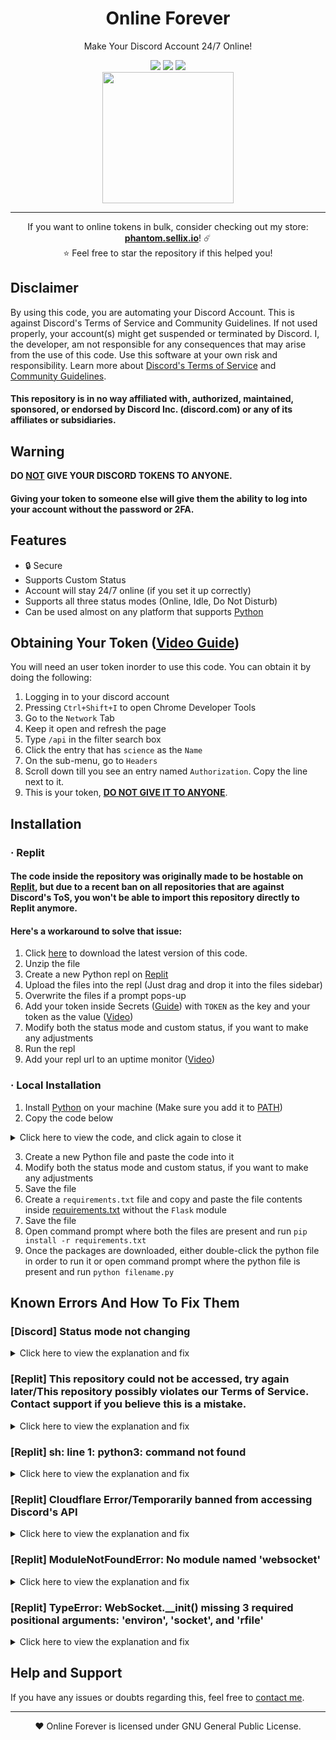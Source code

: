 <div id="SealedSaucer" align="center">
    <h1>Online Forever</h1>
    <p>Make Your Discord Account 24/7 Online!</p>
    <a href="https://github.com/SealedSaucer/Online-Forever/blob/main/LICENSE"><img src="https://img.shields.io/github/license/SealedSaucer/Online-Forever?style=for-the-badge"></a>
    <a href="https://phantom.sellix.io/"><img src="https://img.shields.io/badge/SELLIX-PHANTOM.SELLIX.IO-5e40e4?style=for-the-badge"></a>
    <a href="https://phantom.is-a.dev/verify"><img src="https://img.shields.io/badge/contact-click me-05babf?style=for-the-badge"></a>
    <br>
    <img src="https://i.imgur.com/N61T21L.png" height="210">
</div>

---

<p align="center">
If you want to online tokens in bulk, consider checking out my store: <b><a href="https://phantom.sellix.io">phantom.sellix.io</a></b>! ☄️
<br>
⭐ Feel free to star the repository if this helped you!
</p>

## Disclaimer
By using this code, you are automating your Discord Account. This is against Discord's Terms of Service and Community Guidelines. If not used properly, your account(s) might get suspended or terminated by Discord. I, the developer, am not responsible for any consequences that may arise from the use of this code. Use this software at your own risk and responsibility. Learn more about <a href="https://discord.com/terms">Discord's Terms of Service</a> and <a href="https://discord.com/guidelines">Community Guidelines</a>.
#### This repository is in no way affiliated with, authorized, maintained, sponsored, or endorsed by Discord Inc. (discord.com) or any of its affiliates or subsidiaries.

## Warning
**DO <ins>NOT</ins> GIVE YOUR DISCORD TOKENS TO ANYONE.**
#### Giving your token to someone else will give them the ability to log into your account without the password or 2FA.

## Features
- 🔒 Secure
- Supports Custom Status
- Account will stay 24/7 online (if you set it up correctly)
- Supports all three status modes (Online, Idle, Do Not Disturb)
- Can be used almost on any platform that supports [Python](https://python.org)

## Obtaining Your Token ([Video Guide](https://www.youtube.com/watch?v=sYGdDLLu8cU))
You will need an user token inorder to use this code. You can obtain it by doing the following:
1. Logging in to your discord account
2. Pressing `Ctrl+Shift+I` to open Chrome Developer Tools
3. Go to the `Network` Tab
4. Keep it open and refresh the page
5. Type `/api` in the filter search box
6. Click the entry that has `science` as the `Name`
7. On the sub-menu, go to `Headers`
8. Scroll down till you see an entry named `Authorization`. Copy the line next to it.
9. This is your token, <ins>**DO NOT GIVE IT TO ANYONE**</ins>.

## Installation
### · Replit
#### The code inside the repository was originally made to be hostable on [Replit](https://replit.com), but due to a recent ban on all repositories that are against Discord's ToS, you won't be able to import this repository directly to Replit anymore.
#### Here's a workaround to solve that issue:
1. Click [here](https://github.com/SealedSaucer/Online-Forever/archive/refs/heads/main.zip) to download the latest version of this code.
2. Unzip the file
3. Create a new Python repl on [Replit](https://replit.com)
4. Upload the files into the repl (Just drag and drop it into the files sidebar)
5. Overwrite the files if a prompt pops-up
6. Add your token inside Secrets ([Guide](https://docs.replit.com/programming-ide/workspace-features/storing-sensitive-information-environment-variables)) with `TOKEN` as the key and your token as the value ([Video](https://youtu.be/sYGdDLLu8cU))
7. Modify both the status mode and custom status, if you want to make any adjustments
8. Run the repl
9. Add your repl url to an uptime monitor ([Video](https://youtu.be/dVIjpCqnZXE))

### · Local Installation
1. Install [Python](https://python.org/downloads) on your machine (Make sure you add it to [PATH](https://i.imgur.com/Ukl6HdQ.png))
2. Copy the code below
<details>
<summary> Click here to view the code, and click again to close it</summary>
<br>

```py
import sys
import json
import time
import requests
import websocket

status = "online"

custom_status = "youtube.com/@SealedSaucer" #If you don't need a custom status on your profile, just put "" instead of "youtube.com/@SealedSaucer"

usertoken = "Add your token here"

headers = {"Authorization": usertoken, "Content-Type": "application/json"}

validate = requests.get('https://discordapp.com/api/v9/users/@me', headers=headers)
if validate.status_code != 200:
  print("[ERROR] Your token might be invalid. Please check it again.")
  sys.exit()

userinfo = requests.get('https://discordapp.com/api/v9/users/@me', headers=headers).json()
username = userinfo["username"]
discriminator = userinfo["discriminator"]
userid = userinfo["id"]

def onliner(token, status):
    ws = websocket.WebSocket()
    ws.connect("wss://gateway.discord.gg/?v=9&encoding=json")
    start = json.loads(ws.recv())
    heartbeat = start["d"]["heartbeat_interval"]
    auth = {
        "op": 2,
        "d": {
            "token": token,
            "properties": {
                "$os": "Windows 10",
                "$browser": "Google Chrome",
                "$device": "Windows",
            },
            "presence": {"status": status, "afk": False},
        },
        "s": None,
        "t": None,
    }
    ws.send(json.dumps(auth))
    cstatus = {
        "op": 3,
        "d": {
            "since": 0,
            "activities": [
                {
                    "type": 4,
                    "state": custom_status,
                    "name": "Custom Status",
                    "id": "custom",
                    #Uncomment the below lines if you want an emoji in the status
                    #"emoji": {
                        #"name": "emoji name",
                        #"id": "emoji id",
                        #"animated": False,
                    #},
                }
            ],
            "status": status,
            "afk": False,
        },
    }
    ws.send(json.dumps(cstatus))
    online = {"op": 1, "d": "None"}
    time.sleep(heartbeat / 1000)
    ws.send(json.dumps(online))

def run_onliner():
  print(f"Logged in as {username}#{discriminator} ({userid}).")
  while True:
    onliner(usertoken, status)
    time.sleep(30)

run_onliner()

```
</details>

3. Create a new Python file and paste the code into it
4. Modify both the status mode and custom status, if you want to make any adjustments
5. Save the file
6. Create a `requirements.txt` file and copy and paste the file contents inside [requirements.txt](https://github.com/SealedSaucer/Online-Forever/blob/main/requirements.txt) without the `Flask` module
7. Save the file
8. Open command prompt where both the files are present and run `pip install -r requirements.txt`
9. Once the packages are downloaded, either double-click the python file in order to run it or open command prompt where the python file is present and run `python filename.py`

## Known Errors And How To Fix Them
### [Discord] Status mode not changing
<details>
<summary>Click here to view the explanation and fix</summary>
<br>
Just wait for a few minutes. It takes some time for Discord to refresh your status.
</details>

### [Replit] This repository could not be accessed, try again later/This repository possibly violates our Terms of Service. Contact support if you believe this is a mistake.
<details>
<summary>Click here to view the explanation and fix</summary>
<br>
As I mentioned before, due to a recent ban on all repositories that are against Discord's ToS, you won't be able to import this repository directly to Replit anymore. Follow <a href="https://github.com/SealedSaucer/Online-Forever#heres-a-workaround-to-solve-that-issue">this</a> workaround to host the code on Replit.
</details>

### [Replit] sh: line 1: python3: command not found
<details>
<summary>Click here to view the explanation and fix</summary>
<br>
You cloned it into a bash repl. Make sure you select "Python" from the languages list when you create the repl.
</details>

### [Replit] Cloudflare Error/Temporarily banned from accessing Discord's API
<details>
<summary>Click here to view the explanation and fix</summary>
<br>
This happens because repls have Shared Public IP Addresses, and some Replit Users abuse the platform to spam (through self bots or nukers). Whenever Discord sees lots of invalid requests coming from a single IP address, it will use Cloudflare to temporarily block any incoming requests.

#### Fix:
- Go to shell
- Enter <code>kill 1</code>
- Wait for the repl to reload
- Run the repl again
</details>

### [Replit] ModuleNotFoundError: No module named 'websocket'
<details>
<summary>Click here to view the explanation and fix</summary>
<br>
Run <code>pip install websocket</code> in the shell
</details>

### [Replit] TypeError: WebSocket.__init() missing 3 required positional arguments: 'environ', 'socket', and 'rfile'
<details>
<summary>Click here to view the explanation and fix</summary>
<br>
Run 
```bash
pip uninstall websocket
pip uninstall websocket-client
pip install websocket-client
```
in the shell, this should reset it to have the proper dependencies. 

</details>

## Help and Support
If you have any issues or doubts regarding this, feel free to [contact me](https://phantom.is-a.dev/verify).

---

<p align="center">❤️ Online Forever is licensed under GNU General Public License.</p>
